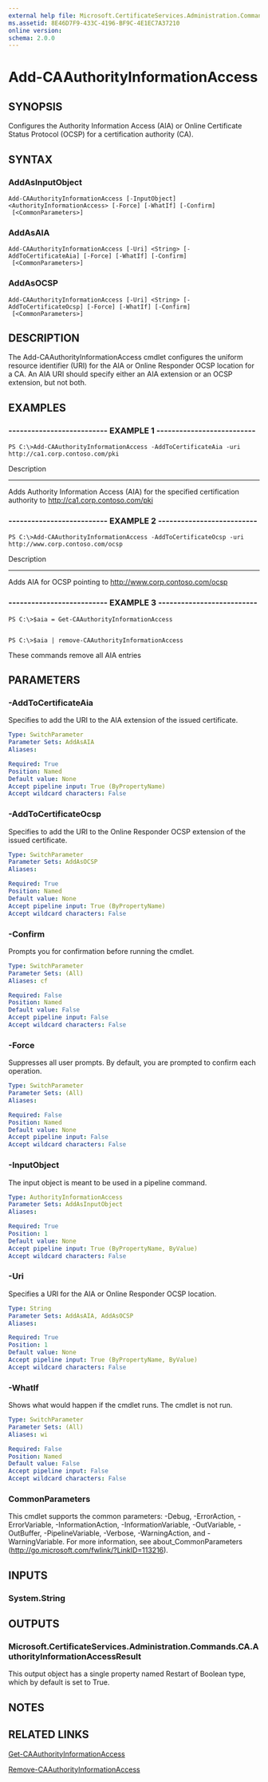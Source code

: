 ```yaml
---
external help file: Microsoft.CertificateServices.Administration.Commands.dll-Help.xml
ms.assetid: 8E46D7F9-433C-4196-BF9C-4E1EC7A37210
online version: 
schema: 2.0.0
---
```


# Add-CAAuthorityInformationAccess

## SYNOPSIS
Configures the Authority Information Access (AIA) or Online Certificate Status Protocol (OCSP) for a certification authority (CA).

## SYNTAX

### AddAsInputObject
```
Add-CAAuthorityInformationAccess [-InputObject] <AuthorityInformationAccess> [-Force] [-WhatIf] [-Confirm]
 [<CommonParameters>]
```

### AddAsAIA
```
Add-CAAuthorityInformationAccess [-Uri] <String> [-AddToCertificateAia] [-Force] [-WhatIf] [-Confirm]
 [<CommonParameters>]
```

### AddAsOCSP
```
Add-CAAuthorityInformationAccess [-Uri] <String> [-AddToCertificateOcsp] [-Force] [-WhatIf] [-Confirm]
 [<CommonParameters>]
```

## DESCRIPTION
The Add-CAAuthorityInformationAccess cmdlet configures the uniform resource identifier (URI) for the AIA or Online Responder OCSP location for a CA.
An AIA URI should specify either an AIA extension or an OCSP extension, but not both.

## EXAMPLES

### -------------------------- EXAMPLE 1 --------------------------
```
PS C:\>Add-CAAuthorityInformationAccess -AddToCertificateAia -uri http://ca1.corp.contoso.com/pki
```

Description

-----------

Adds Authority Information Access (AIA) for the specified certification authority to http://ca1.corp.contoso.com/pki

### -------------------------- EXAMPLE 2 --------------------------
```
PS C:\>Add-CAAuthorityInformationAccess -AddToCertificateOcsp -uri http://www.corp.contoso.com/ocsp
```

Description

-----------

Adds AIA for OCSP pointing to http://www.corp.contoso.com/ocsp

### -------------------------- EXAMPLE 3 --------------------------
```
PS C:\>$aia = Get-CAAuthorityInformationAccess


PS C:\>$aia | remove-CAAuthorityInformationAccess
```

These commands remove all AIA entries

## PARAMETERS

### -AddToCertificateAia
Specifies to add the URI to the AIA extension of the issued certificate.

```yaml
Type: SwitchParameter
Parameter Sets: AddAsAIA
Aliases: 

Required: True
Position: Named
Default value: None
Accept pipeline input: True (ByPropertyName)
Accept wildcard characters: False
```

### -AddToCertificateOcsp
Specifies to add the URI to the Online Responder OCSP extension of the issued certificate.

```yaml
Type: SwitchParameter
Parameter Sets: AddAsOCSP
Aliases: 

Required: True
Position: Named
Default value: None
Accept pipeline input: True (ByPropertyName)
Accept wildcard characters: False
```

### -Confirm
Prompts you for confirmation before running the cmdlet.

```yaml
Type: SwitchParameter
Parameter Sets: (All)
Aliases: cf

Required: False
Position: Named
Default value: False
Accept pipeline input: False
Accept wildcard characters: False
```

### -Force
Suppresses all user prompts.
By default, you are prompted to confirm each operation.

```yaml
Type: SwitchParameter
Parameter Sets: (All)
Aliases: 

Required: False
Position: Named
Default value: None
Accept pipeline input: False
Accept wildcard characters: False
```

### -InputObject
The input object is meant to be used in a pipeline command.

```yaml
Type: AuthorityInformationAccess
Parameter Sets: AddAsInputObject
Aliases: 

Required: True
Position: 1
Default value: None
Accept pipeline input: True (ByPropertyName, ByValue)
Accept wildcard characters: False
```

### -Uri
Specifies a URI for the AIA or Online Responder OCSP location.

```yaml
Type: String
Parameter Sets: AddAsAIA, AddAsOCSP
Aliases: 

Required: True
Position: 1
Default value: None
Accept pipeline input: True (ByPropertyName, ByValue)
Accept wildcard characters: False
```

### -WhatIf
Shows what would happen if the cmdlet runs.
The cmdlet is not run.

```yaml
Type: SwitchParameter
Parameter Sets: (All)
Aliases: wi

Required: False
Position: Named
Default value: False
Accept pipeline input: False
Accept wildcard characters: False
```

### CommonParameters
This cmdlet supports the common parameters: -Debug, -ErrorAction, -ErrorVariable, -InformationAction, -InformationVariable, -OutVariable, -OutBuffer, -PipelineVariable, -Verbose, -WarningAction, and -WarningVariable. For more information, see about_CommonParameters (http://go.microsoft.com/fwlink/?LinkID=113216).

## INPUTS

### System.String

## OUTPUTS

### Microsoft.CertificateServices.Administration.Commands.CA.AuthorityInformationAccessResult
This output object has a single property named Restart of Boolean type, which by default is set to True.

## NOTES

## RELATED LINKS

[Get-CAAuthorityInformationAccess](./Get-CAAuthorityInformationAccess.md)

[Remove-CAAuthorityInformationAccess](./Remove-CAAuthorityInformationAccess.md)

